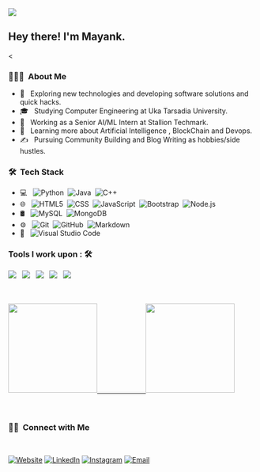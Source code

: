 <img src="https://fontmeme.com/permalink/210127/4f68b3b89e507b7a5f587a7bd1c1397c.png">

<h2> Hey there! I'm Mayank.</h2>

<<h3> 👨🏻‍💻 &nbsp;About Me </h3>

- 🤔 &nbsp; Exploring new technologies and developing software solutions and quick hacks.
- 🎓 &nbsp; Studying Computer Engineering at Uka Tarsadia University.
- 💼 &nbsp; Working as a Senior AI/ML Intern at Stallion Techmark.
- 🌱 &nbsp; Learning more about Artificial Intelligence , BlockChain and Devops.
- ✍️ &nbsp; Pursuing Community Building and Blog Writing as hobbies/side hustles.

<h3> 🛠 &nbsp;Tech Stack</h3>

- 💻 &nbsp;
  ![Python](https://img.shields.io/badge/-Python-333333?style=flat&logo=python)&nbsp;
  ![Java](https://img.shields.io/badge/-Java-333333?style=flat&logo=Java&logoColor=007396)&nbsp;
  ![C++](https://img.shields.io/badge/-C++-333333?style=flat&logo=C%2B%2B&logoColor=00599C)
- 🌐 &nbsp;
  ![HTML5](https://img.shields.io/badge/-HTML5-333333?style=flat&logo=HTML5)&nbsp;
  ![CSS](https://img.shields.io/badge/-CSS-333333?style=flat&logo=CSS3&logoColor=1572B6)&nbsp;
  ![JavaScript](https://img.shields.io/badge/-JavaScript-333333?style=flat&logo=javascript)&nbsp;
  ![Bootstrap](https://img.shields.io/badge/-Bootstrap-333333?style=flat&logo=bootstrap&logoColor=563D7C)&nbsp;
  ![Node.js](https://img.shields.io/badge/-Node.js-333333?style=flat&logo=node.js)
- 🛢 &nbsp;
  ![MySQL](https://img.shields.io/badge/-MySQL-333333?style=flat&logo=mysql)&nbsp;
  ![MongoDB](https://img.shields.io/badge/-MongoDB-333333?style=flat&logo=mongodb)
- ⚙️ &nbsp;
  ![Git](https://img.shields.io/badge/-Git-333333?style=flat&logo=git)&nbsp;
  ![GitHub](https://img.shields.io/badge/-GitHub-333333?style=flat&logo=github)&nbsp;
  ![Markdown](https://img.shields.io/badge/-Markdown-333333?style=flat&logo=markdown)
- 🔧 &nbsp;
  ![Visual Studio Code](https://img.shields.io/badge/-Visual%20Studio%20Code-333333?style=flat&logo=visual-studio-code&logoColor=007ACC)

### Tools I work upon : 🛠
<img src="https://img.shields.io/badge/Keras%20-%23D00000.svg?&style=for-the-badge&logo=Keras&logoColor=white"/>     &nbsp; <img src="https://img.shields.io/badge/TensorFlow%20-%23FF6F00.svg?&style=for-the-badge&logo=TensorFlow&logoColor=white" /> &nbsp;    <img src="https://img.shields.io/badge/pandas%20-%23150458.svg?&style=for-the-badge&logo=pandas&logoColor=white" /> &nbsp;    <img src="https://img.shields.io/badge/Jupyter%20-%23F37626.svg?&style=for-the-badge&logo=Jupyter&logoColor=white" /> &nbsp;    <img src="https://img.shields.io/badge/flask%20-%23000.svg?&style=for-the-badge&logo=flask&logoColor=white"/>
<br/>
<br/>
<br/>

<a href="https://github.com/mayank8200">
  <img height="180em" src="https://github-readme-stats.vercel.app/api?username=mayank8200&theme=buefy&show_icons=true" />&nbsp;&nbsp;&nbsp;&nbsp;&nbsp;&nbsp;&nbsp;&nbsp;&nbsp;&nbsp;&nbsp;&nbsp;&nbsp;&nbsp;&nbsp;&nbsp;&nbsp;&nbsp;&nbsp;&nbsp;&nbsp;&nbsp;&nbsp;&nbsp;
  <img height="180em" src="https://github-readme-stats.vercel.app/api/top-langs/?username=mayank8200&theme=buefy&layout=compact" />
</a>
<br/>
<br/>
<br/>

<h3> 🤝🏻 &nbsp;Connect with Me </h3>
<br>
<p>
<a href="https://www.mayank-bajaj.me/"><img alt="Website" src="https://img.shields.io/badge/Website-www.mayank-bajaj.me-blue?style=flat-square&logo=google-chrome"></a>
<a href="https://www.linkedin.com/in/mayank-bajaj/"><img alt="LinkedIn" src="https://img.shields.io/badge/LinkedIn-Mayank%20Bajaj-blue?style=flat-square&logo=linkedin"></a>
<a href="https://www.instagram.com/m.a.y.a.n.k_bajaj/"><img alt="Instagram" src="https://img.shields.io/badge/Instagram-m.a.y.a.n.k_bajaj-blue?style=flat-square&logo=instagram"></a>
<a href="mailto:mayankbajaj114@gmail.com"><img alt="Email" src="https://img.shields.io/badge/Email-mayankbajaj114@gmail.com-blue?style=flat-square&logo=gmail"></a>

</p>
